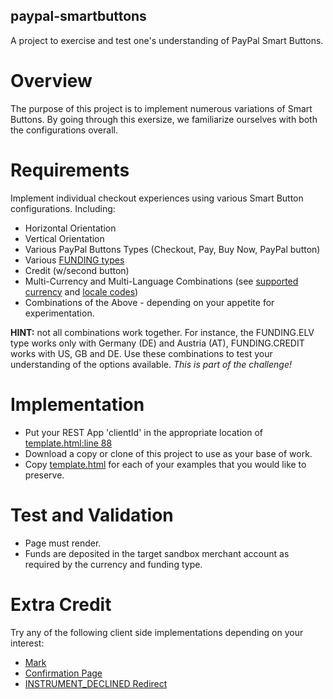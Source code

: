 paypal-smartbuttons
-------------------
A project to exercise and test one's understanding of PayPal Smart Buttons.

# Overview
The purpose of this project is to implement numerous variations of Smart Buttons.  By going through this exersize, we familiarize ourselves with both the configurations overall.

# Requirements
Implement individual checkout experiences using various Smart Button configurations.  Including:
* Horizontal Orientation
* Vertical Orientation
* Various PayPal Buttons Types (Checkout, Pay, Buy Now, PayPal button)
* Various [FUNDING types](https://github.com/paypal/paypal-checkout/blob/master/src/config/constants.js#L122)
* Credit (w/second button)
* Multi-Currency and Multi-Language Combinations (see [supported currency](https://developer.paypal.com/docs/integration/direct/rest/currency-codes/) and [locale codes](https://developer.paypal.com/docs/classic/api/locale_codes/))
* Combinations of the Above - depending on your appetite for experimentation.

**HINT:** not all combinations work together. For instance, the FUNDING.ELV type works only with Germany (DE) and Austria (AT), FUNDING.CREDIT works with US, GB and DE.  Use these combinations to test your understanding of the options available.  *This is part of the challenge!*

# Implementation
* Put your REST App 'clientId' in the appropriate location of [template.html:line 88](./template.html)
* Download a copy or clone of this project to use as your base of work.
* Copy [template.html](./template.html) for each of your examples that you would like to preserve.

# Test and Validation
* Page must render.
* Funds are deposited in the target sandbox merchant account as required by the currency and funding type.

# Extra Credit
Try any of the following client side implementations depending on your interest:
* [Mark](https://developer.paypal.com/demo/checkout/#/pattern/mark)
* [Confirmation Page](https://developer.paypal.com/demo/checkout/#/pattern/confirm)
* [INSTRUMENT_DECLINED Redirect](https://developer.paypal.com/docs/integration/direct/express-checkout/integration-jsv4/customize-the-checkout-flow/#redirect-for-an-alternate-funding-source)

